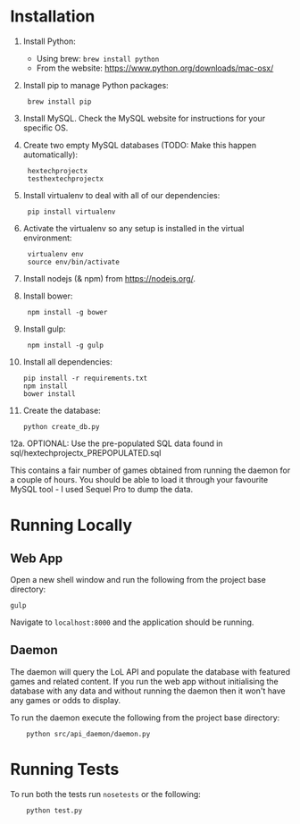 Installation
============

1. Install Python:
    * Using brew: `brew install python`
    * From the website: https://www.python.org/downloads/mac-osx/

2. Install pip to manage Python packages:

        brew install pip

3. Install MySQL. Check the MySQL website for instructions for your specific OS.
        
4. Create two empty MySQL databases (TODO: Make this happen automatically):

        hextechprojectx
        testhextechprojectx

5. Install virtualenv to deal with all of our dependencies:

        pip install virtualenv

6. Activate the virtualenv so any setup is installed in the virtual environment:
    
        virtualenv env
        source env/bin/activate

7. Install nodejs (& npm) from https://nodejs.org/.

8. Install bower:

        npm install -g bower

9. Install gulp:

        npm install -g gulp

10. Install all dependencies:

        pip install -r requirements.txt
        npm install
        bower install

12. Create the database:

        python create_db.py
        
12a. OPTIONAL: Use the pre-populated SQL data found in sql/hextechprojectx_PREPOPULATED.sql

This contains a fair number of games obtained from running the daemon for a couple of hours. You should be able to load 
it through your favourite MySQL tool - I used Sequel Pro to dump the data.

Running Locally
===============

Web App
-------

Open a new shell window and run the following from the project base directory:

    gulp

Navigate to `localhost:8000` and the application should be running.

Daemon
------

The daemon will query the LoL API and populate the database with featured games and related content. If you 
run the web app without initialising the database with any data and without running the daemon then it 
won't have any games or odds to display.

To run the daemon execute the following from the project base directory:

        python src/api_daemon/daemon.py

Running Tests
=============

To run both the tests run `nosetests` or the following:

        python test.py
